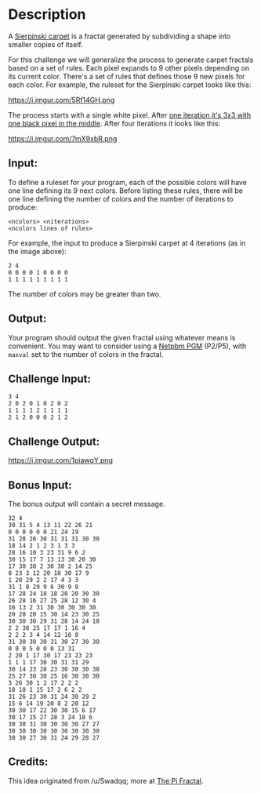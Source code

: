 # Description

A [Sierpinski carpet](https://en.wikipedia.org/wiki/Sierpinski_carpet)
is a fractal generated by subdividing a shape into smaller copies of
itself.

For this challenge we will generalize the process to generate carpet
fractals based on a set of rules. Each pixel expands to 9 other pixels
depending on its current color. There's a set of rules that defines
those 9 new pixels for each color. For example, the ruleset for the
Sierpinski carpet looks like this:

https://i.imgur.com/5Rf14GH.png

The process starts with a single white pixel. After [one iteration it's
3x3 with one black pixel in the middle](https://en.wikipedia.org/wiki/Sierpinski_carpet#Process). After four iterations it looks
like this:

https://i.imgur.com/7mX9xbR.png

## Input:

To define a ruleset for your program, each of the possible colors will have one line defining its 9 next
colors. Before listing these rules, there will be one line defining the
number of colors and the number of iterations to produce:

    <ncolors> <niterations>
    <ncolors lines of rules>

For example, the input to produce a Sierpinski carpet at 4 iterations
(as in the image above):

    2 4
    0 0 0 0 1 0 0 0 0
    1 1 1 1 1 1 1 1 1

The number of colors may be greater than two.

## Output:

Your program should output the given fractal using whatever means is
convenient. You may want to consider using a [Netpbm
PGM](https://en.wikipedia.org/wiki/Netpbm_format) (P2/P5), with `maxval`
set to the number of colors in the fractal.

## Challenge Input:

    3 4
    2 0 2 0 1 0 2 0 2
    1 1 1 1 2 1 1 1 1
    2 1 2 0 0 0 2 1 2

## Challenge Output:

https://i.imgur.com/1piawqY.png

## Bonus Input:

The bonus output will contain a secret message.

    32 4
    30 31 5 4 13 11 22 26 21
    0 0 0 0 0 0 21 24 19
    31 28 26 30 31 31 31 30 30
    18 14 2 1 2 3 1 3 3
    28 16 10 3 23 31 9 6 2
    30 15 17 7 13 13 30 20 30
    17 30 30 2 30 30 2 14 25
    8 23 3 12 20 18 30 17 9
    1 20 29 2 2 17 4 3 3
    31 1 8 29 9 6 30 9 8
    17 28 24 18 18 20 20 30 30
    26 28 16 27 25 28 12 30 4
    16 13 2 31 30 30 30 30 30
    20 20 20 15 30 14 23 30 25
    30 30 30 29 31 28 14 24 18
    2 2 30 25 17 17 1 16 4
    2 2 2 3 4 14 12 16 8
    31 30 30 30 31 30 27 30 30
    0 0 0 5 0 0 0 13 31
    2 20 1 17 30 17 23 23 23
    1 1 1 17 30 30 31 31 29
    30 14 23 28 23 30 30 30 30
    25 27 30 30 25 16 30 30 30
    3 26 30 1 2 17 2 2 2
    18 18 1 15 17 2 6 2 2
    31 26 23 30 31 24 30 29 2
    15 6 14 19 20 8 2 20 12
    30 30 17 22 30 30 15 6 17
    30 17 15 27 28 3 24 18 6
    30 30 31 30 30 30 30 27 27
    30 30 30 30 30 30 30 30 30
    30 30 27 30 31 24 29 28 27

## Credits:

This idea originated from /u/Swadqq; more at [The Pi Fractal](https://friendlyfieldsandopenmaps.com/2017/09/18/the-pi-fractal/).
